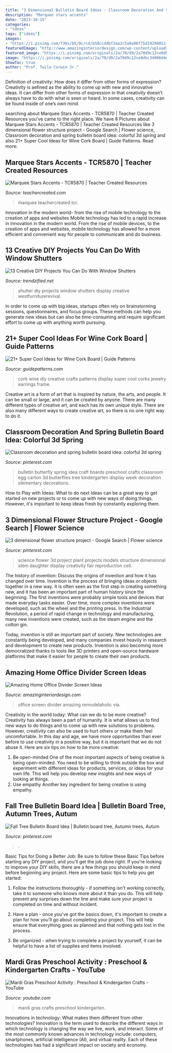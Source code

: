 ```yaml
---
title: "3 Dimensional Bulletin Board Ideas - Classroom Decoration And Spring Bulletin Board Idea: Colorful 3d Spring"
description: "Marquee stars accents"
date: "2023-10-15"
categories:
- "ideas"
tags: ["ideas"]
images:
- "https://i.pinimg.com/736x/b5/0c/cd/b50ccddbf3aa2c5a0a06f75d19298011--butterfly-tree-butterflies.jpg?b=t"
featuredImage: "http://www.amazinginteriordesign.com/wp-content/uploads/2017/05/Amazing-Home-Office-Divider-Screen-Ideas-1.jpg"
featured_image: "https://i.pinimg.com/originals/2a/70/d9/2a70d9c12ce8dbc34906d4ed5b3e5aee.jpg"
image: "https://i.pinimg.com/originals/2a/70/d9/2a70d9c12ce8dbc34906d4ed5b3e5aee.jpg"
ShowToc: true
author: "Prof. Twila Corwin Jr."
---
```



Definition of creativity: How does it differ from other forms of expression?
Creativity is aefined as the ability to come up with new and innovative ideas. It can differ from other forms of expression in that creativity doesn’t always have to do with what is seen or heard. In some cases, creativity can be found inside of one’s own mind.

	

		
searching about Marquee Stars Accents - TCR5870 | Teacher Created Resources you've came to the right place. We have 8 Pictures about Marquee Stars Accents - TCR5870 | Teacher Created Resources like 3 dimensional flower structure project - Google Search | Flower science, Classroom decoration and spring bulletin board idea: colorful 3d spring and also 21+ Super Cool Ideas for Wine Cork Board | Guide Patterns. Read more:
		
    
## Marquee Stars Accents - TCR5870 | Teacher Created Resources

<img loading=lazy src="https://cdn.teachercreated.com/covers/5870.png" onerror="this.onerror=null;this.src='https://tse2.mm.bing.net/th?id=OIP.KDwJBMpvU3KhxCvUtiVnCQHaKA&amp;pid=15.1';" alt="Marquee Stars Accents - TCR5870 | Teacher Created Resources">

_Source: teachercreated.com_

>marquee teachercreated tcr. 

	

Innovation in the modern world- from the rise of mobile technology to the creation of apps and websites
Mobile technology has led to a rapid increase in innovation in the modern world. From the rise of mobile devices, to the creation of apps and websites, mobile technology has allowed for a more efficient and convenient way for people to communicate and do business.

    
## 13 Creative DIY Projects You Can Do With Window Shutters

<img loading=lazy src="https://www.trendzified.net/wp-content/uploads/2015/06/DIY-shutter-projects3.jpg" onerror="this.onerror=null;this.src='https://tse2.mm.bing.net/th?id=OIP.fK_gMSVy10tTacE09MzkmAHaNJ&amp;pid=15.1';" alt="13 Creative DIY Projects You Can Do With Window Shutters">

_Source: trendzified.net_

>shutter diy projects window shutters display creative westfurniturerevival. 

	

In order to come up with big ideas, startups often rely on brainstorming sessions, questionnaires, and focus groups. These methods can help you generate new ideas but can also be time-consuming and require significant effort to come up with anything worth pursuing.

    
## 21+ Super Cool Ideas For Wine Cork Board | Guide Patterns

<img loading=lazy src="https://www.guidepatterns.com/wp-content/uploads/2017/06/How-to-Make-a-Wine-Cork-Board.jpg" onerror="this.onerror=null;this.src='https://tse1.mm.bing.net/th?id=OIP.ATVzbIym2RMmNNy4w52jGgHaFj&amp;pid=15.1';" alt="21+ Super Cool Ideas for Wine Cork Board | Guide Patterns">

_Source: guidepatterns.com_

>cork wine diy creative crafts patterns display super cool corks jewelry earrings frame. 

	

Creative art is a form of art that is inspired by nature, the arts, and people. It can be small or large, and it can be created by anyone. There are many different types of creative art, and each has its own unique style. There are also many different ways to create creative art, so there is no one right way to do it.

    
## Classroom Decoration And Spring Bulletin Board Idea: Colorful 3d Spring

<img loading=lazy src="https://i.pinimg.com/736x/b5/0c/cd/b50ccddbf3aa2c5a0a06f75d19298011--butterfly-tree-butterflies.jpg?b=t" onerror="this.onerror=null;this.src='https://tse3.mm.bing.net/th?id=OIP.2htonsslQtAm4WMREofQAgHaJ3&amp;pid=15.1';" alt="Classroom decoration and spring bulletin board idea: colorful 3d spring">

_Source: pinterest.com_

>bulletin butterfly spring idea craft boards preschool crafts classroom egg carton 3d butterflies tree kindergarten display week decoration elementary decorations. 

	

How to Play with Ideas: What to do next
Ideas can be a great way to get started on new projects or to come up with new ways of doing things. However, it's important to keep ideas fresh by constantly exploring them.

    
## 3 Dimensional Flower Structure Project - Google Search | Flower Science

<img loading=lazy src="https://i.pinimg.com/originals/2a/70/d9/2a70d9c12ce8dbc34906d4ed5b3e5aee.jpg" onerror="this.onerror=null;this.src='https://tse3.mm.bing.net/th?id=OIP.JK_iFLUzqoQgvXVS8-obzQHaLJ&amp;pid=15.1';" alt="3 dimensional flower structure project - Google Search | Flower science">

_Source: pinterest.com_

>science flower 3d project plant projects models structure dimensional stem daughter display creativity fair reproduction cell. 

	

The history of invention: Discuss the origins of invention and how it has changed over time.
Invention is the process of bringing ideas or objects together in a new way. It is often seen as the first step in creating something new, and it has been an important part of human history since the beginning.
The first inventions were probably simple tools and devices that made everyday tasks easier. Over time, more complex inventions were developed, such as the wheel and the printing press. In the Industrial Revolution, a period of rapid change in technology and manufacturing, many new inventions were created, such as the steam engine and the cotton gin.

Today, invention is still an important part of society. New technologies are constantly being developed, and many companies invest heavily in research and development to create new products. Invention is also becoming more democratized thanks to tools like 3D printers and open-source hardware platforms that make it easier for people to create their own products.

    
## Amazing Home Office Divider Screen Ideas

<img loading=lazy src="http://www.amazinginteriordesign.com/wp-content/uploads/2017/05/Amazing-Home-Office-Divider-Screen-Ideas-1.jpg" onerror="this.onerror=null;this.src='https://tse3.mm.bing.net/th?id=OIP.xYeUUsRUsMlg6DjfGZfUQgHaLK&amp;pid=15.1';" alt="Amazing Home Office Divider Screen Ideas">

_Source: amazinginteriordesign.com_

>office screen divider amazing remodelaholic via. 

	

Creativity in the world today: What can we do to be more creative?
Creativity has always been a part of humanity. It is what allows us to find new ways to do things and to come up with new solutions to problems. However, creativity can also be used to hurt others or make them feel uncomfortable. In this day and age, we have more opportunities than ever before to use creativity in a positive way, but it is important that we do not abuse it. Here are six tips on how to be more creative: 
1. Be open-minded
One of the most important aspects of being creative is being open-minded. You need to be willing to think outside the box and experiment with different ideas for products, services, or ideas for your own life. This will help you develop new insights and new ways of looking at things. 
2. Use empathy
Another key ingredient for being creative is using empathy.

    
## Fall Tree Bulletin Board Idea | Bulletin Board Tree, Autumn Trees, Autum

<img loading=lazy src="https://i.pinimg.com/736x/37/a9/0e/37a90e7d0bbaeba34c9746fbb47e27b8--tree-bulletin-boards-fall-trees.jpg" onerror="this.onerror=null;this.src='https://tse3.mm.bing.net/th?id=OIP.oa48riyPk9i6hMygq8LbqAHaNK&amp;pid=15.1';" alt="Fall Tree Bulletin Board Idea | Bulletin board tree, Autumn trees, Autum">

_Source: pinterest.com_

>. 

	

Basic Tips for Doing a Better Job: Be sure to follow these Basic Tips before starting any DIY project, and you'll get the job done right.
If you're looking to improve your DIY skills, there are a few things you should keep in mind before beginning any project. Here are some basic tips to help you get started: 
1) Follow the instructions thoroughly - if something isn't working correctly, take it to someone who knows more about it than you do. This will help prevent any surprises down the line and make sure your project is completed on time and without incident. 

2) Have a plan - once you've got the basics down, it's important to create a plan for how you'll go about completing your project. This will help ensure that everything goes as planned and that nothing gets lost in the process. 

3) Be organized - when trying to complete a project by yourself, it can be helpful to have a list of supplies and items involved.

    
## Mardi Gras Preschool Activity : Preschool &amp; Kindergarten Crafts - YouTube

<img loading=lazy src="https://i.ytimg.com/vi/B8hmOHwtdSw/maxresdefault.jpg" onerror="this.onerror=null;this.src='https://tse1.mm.bing.net/th?id=OIP.Tq4I3wvqaXUK8ckYzPtqiwHaEK&amp;pid=15.1';" alt="Mardi Gras Preschool Activity : Preschool &amp; Kindergarten Crafts - YouTube">

_Source: youtube.com_

>mardi gras crafts preschool kindergarten. 

	

Innovations in technology: What makes them different from other technologies?
Innovation is the term used to describe the different ways in which technology is changing the way we live, work, and interact. Some of the most commonly known advances in technology include: computers, smartphones, artificial intelligence (AI), and virtual reality. Each of these technologies has had a significant impact on society and economy.

